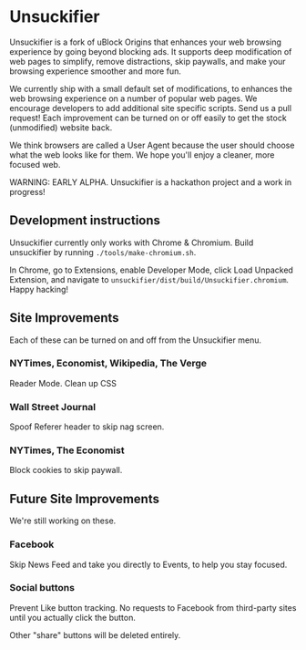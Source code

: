 # Unsuckifier

Unsuckifier is a fork of uBlock Origins that enhances your web browsing experience by going beyond blocking ads. It supports deep modification of web pages to simplify, remove distractions, skip paywalls, and make your browsing experience smoother and more fun.

We currently ship with a small default set of modifications, to enhances the web browsing experience on a number of popular web pages. We encourage developers to add additional site specific scripts. Send us a pull request! Each improvement can be turned on or off easily to get the stock (unmodified) website back.

We think browsers are called a User Agent because the user should choose what the web looks like for them. We hope you'll enjoy a cleaner, more focused web.

WARNING: EARLY ALPHA. Unsuckifier is a hackathon project and a work in progress!

## Development instructions

Unsuckifier currently only works with Chrome & Chromium. Build unsuckifier by running `./tools/make-chromium.sh`.

In Chrome, go to Extensions, enable Developer Mode, click Load Unpacked Extension, and navigate to `unsuckifier/dist/build/Unsuckifier.chromium`. Happy hacking!

## Site Improvements

Each of these can be turned on and off from the Unsuckifier menu.

### NYTimes, Economist, Wikipedia, The Verge
Reader Mode. Clean up CSS

### Wall Street Journal
Spoof Referer header to skip nag screen.

### NYTimes, The Economist
Block cookies to skip paywall.

## Future Site Improvements

We're still working on these.

### Facebook
Skip News Feed and take you directly to Events, to help you stay focused.

### Social buttons
Prevent Like button tracking. No requests to Facebook from third-party sites until you actually click the button.

Other "share" buttons will be deleted entirely.

